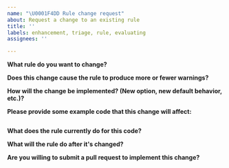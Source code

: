 ```yaml
---
name: "\U0001F4DD Rule change request"
about: Request a change to an existing rule
title: ''
labels: enhancement, triage, rule, evaluating
assignees: ''

---
```


<!--
    ESLint adheres to the [JS Foundation Code of Conduct](https://js.foundation/community/code-of-conduct).

    This template is for requesting a rule change. If you are here for another reason, please see below:

    1. To report a bug: https://eslint.org/docs/developer-guide/contributing/reporting-bugs
    2. To propose a new rule: https://eslint.org/docs/developer-guide/contributing/new-rules
    3. To request a change that is not a bug fix, rule change, or new rule: https://eslint.org/docs/developer-guide/contributing/changes
    4. If you have any questions, please stop by our chatroom: https://gitter.im/eslint/eslint

    Note that leaving sections blank will make it difficult for us to troubleshoot and we may have to close the issue.
-->

**What rule do you want to change?**

**Does this change cause the rule to produce more or fewer warnings?**

**How will the change be implemented? (New option, new default behavior, etc.)?**

**Please provide some example code that this change will affect:**

<!-- Put your code examples here -->
```js

```

**What does the rule currently do for this code?**

**What will the rule do after it's changed?**

**Are you willing to submit a pull request to implement this change?**
